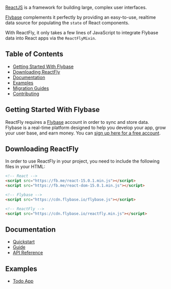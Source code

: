[ReactJS](https://facebook.github.io/react/) is a framework for building large, complex user interfaces. 

[Flybase](https://flybase.io/) complements it perfectly by providing an easy-to-use, realtime data source for populating the `state` of React components. 

With ReactFly, it only takes a few lines of JavaScript to integrate Flybase data into React apps via the `ReactFlyMixin`.

## Table of Contents

 * [Getting Started With Flybase](#getting-started-with-flybase)
 * [Downloading ReactFly](#downloading-reactfly)
 * [Documentation](#documentation)
 * [Examples](#examples)
 * [Migration Guides](#migration-guides)
 * [Contributing](#contributing)


## Getting Started With Flybase

ReactFly requires a [Flybase](https://flybase.io/) account in order to sync and store data. 
Flybase is a real-time platform designed to help you develop your app, grow your user
base, and earn money. You can [sign up here for a free account](https://app.flybase.io/signup).

## Downloading ReactFly

In order to use ReactFly in your project, you need to include the following files in your HTML:

```html
<!-- React -->
<script src="https://fb.me/react-15.0.1.min.js"></script>
<script src="https://fb.me/react-dom-15.0.1.min.js"></script>

<!-- Flybase -->
<script src="https://cdn.flybase.io/flybase.js"></script>

<!-- ReactFly -->
<script src="https://cdn.flybase.io/reactfly.min.js"></script>
```

## Documentation

* [Quickstart](docs/quickstart.md)
* [Guide](docs/guide.md)
* [API Reference](docs/reference.md)

## Examples

* [Todo App](/example)